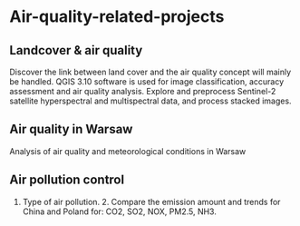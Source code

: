 # Air-quality-related-projects

## Landcover & air quality
Discover the link between land cover and the air quality concept will mainly be handled. QGIS 3.10 software is used for image classification, accuracy assessment and air quality analysis. Explore and preprocess Sentinel-2 satellite hyperspectral and multispectral data, and process stacked images.

## Air quality in Warsaw
Analysis of air quality and meteorological conditions in Warsaw

## Air pollution control
1. Type of air pollution. 2. Compare the emission amount and trends for China and Poland for: CO2, SO2, NOX, PM2.5, NH3.
